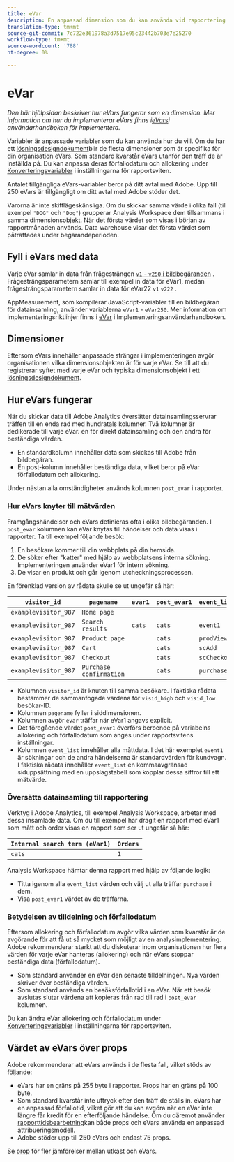 ```yaml
---
title: eVar
description: En anpassad dimension som du kan använda vid rapportering.
translation-type: tm+mt
source-git-commit: 7c722e361978a3d7517e95c23442b703e7e25270
workflow-type: tm+mt
source-wordcount: '788'
ht-degree: 0%

---
```



# eVar

*Den här hjälpsidan beskriver hur eVars fungerar som en dimension. Mer information om hur du implementerar eVars finns i[eVars](/help/implement/vars/page-vars/evar.md)i användarhandboken för Implementera.*

Variabler är anpassade variabler som du kan använda hur du vill. Om du har ett [lösningsdesigndokument](/help/implement/prepare/solution-design.md)blir de flesta dimensioner som är specifika för din organisation eVars. Som standard kvarstår eVars utanför den träff de är inställda på. Du kan anpassa deras förfallodatum och allokering under [Konverteringsvariabler](/help/admin/admin/conversion-var-admin/conversion-var-admin.md) i inställningarna för rapportsviten.

Antalet tillgängliga eVars-variabler beror på ditt avtal med Adobe. Upp till 250 eVars är tillgängligt om ditt avtal med Adobe stöder det.

Varorna är inte skiftlägeskänsliga. Om du skickar samma värde i olika fall (till exempel `"DOG"` och `"Dog"`) grupperar Analysis Workspace dem tillsammans i samma dimensionsobjekt. När det första värdet som visas i början av rapportmånaden används. Data warehouse visar det första värdet som påträffades under begärandeperioden.

## Fyll i eVars med data

Varje eVar samlar in data från frågesträngen [`v1` - `v250` i bildbegäranden](/help/implement/validate/query-parameters.md) . Frågesträngsparametern samlar till exempel in data för eVar1, medan frågesträngsparametern samlar in data för eVar22 `v1` `v222` .

AppMeasurement, som kompilerar JavaScript-variabler till en bildbegäran för datainsamling, använder variablerna `eVar1` - `eVar250`. Mer information om implementeringsriktlinjer finns i [eVar](/help/implement/vars/page-vars/evar.md) i Implementeringsanvändarhandboken.

## Dimensioner

Eftersom eVars innehåller anpassade strängar i implementeringen avgör organisationen vilka dimensionsobjekten är för varje eVar. Se till att du registrerar syftet med varje eVar och typiska dimensionsobjekt i ett [lösningsdesigndokument](/help/implement/prepare/solution-design.md).

## Hur eVars fungerar

När du skickar data till Adobe Analytics översätter datainsamlingsservrar träffen till en enda rad med hundratals kolumner. Två kolumner är dedikerade till varje eVar. en för direkt datainsamling och den andra för beständiga värden.

* En standardkolumn innehåller data som skickas till Adobe från bildbegäran.
* En post-kolumn innehåller beständiga data, vilket beror på eVar förfallodatum och allokering.

Under nästan alla omständigheter används kolumnen `post_evar` i rapporter.

### Hur eVars knyter till mätvärden

Framgångshändelser och eVars definieras ofta i olika bildbegäranden. I `post_evar` kolumnen kan eVar knytas till händelser och data visas i rapporter. Ta till exempel följande besök:

1. En besökare kommer till din webbplats på din hemsida.
2. De söker efter &quot;katter&quot; med hjälp av webbplatsens interna sökning. Implementeringen använder eVar1 för intern sökning.
3. De visar en produkt och går igenom utcheckningsprocessen.

En förenklad version av rådata skulle se ut ungefär så här:

| `visitor_id` | `pagename` | `evar1` | `post_evar1` | `event_list` |
| --- | --- | --- | --- | --- |
| `examplevisitor_987` | `Home page` |  |  |  |
| `examplevisitor_987` | `Search results` | `cats` | `cats` | `event1` |
| `examplevisitor_987` | `Product page` |  | `cats` | `prodView` |
| `examplevisitor_987` | `Cart` |  | `cats` | `scAdd` |
| `examplevisitor_987` | `Checkout` |  | `cats` | `scCheckout` |
| `examplevisitor_987` | `Purchase confirmation` |  | `cats` | `purchase` |

* Kolumnen `visitor_id` är knuten till samma besökare. I faktiska rådata bestämmer de sammanfogade värdena för `visid_high` och `visid_low` besökar-ID.
* Kolumnen `pagename` fyller i siddimensionen.
* Kolumnen avgör `evar` träffar när eVar1 angavs explicit.
* Det föregående värdet `post_evar1` överförs beroende på variabelns allokering och förfallodatum som anges under rapportsvitens inställningar.
* Kolumnen `event_list` innehåller alla måttdata. I det här exemplet `event1` är sökningar och de andra händelserna är standardvärden för kundvagn. I faktiska rådata innehåller `event_list` en kommaavgränsad siduppsättning med en uppslagstabell som kopplar dessa siffror till ett mätvärde.

### Översätta datainsamling till rapportering

Verktyg i Adobe Analytics, till exempel Analysis Workspace, arbetar med dessa insamlade data. Om du till exempel har dragit en rapport med eVar1 som mått och order visas en rapport som ser ut ungefär så här:

| `Internal search term (eVar1)` | `Orders` |
| --- | --- |
| `cats` | `1` |

Analysis Workspace hämtar denna rapport med hjälp av följande logik:

* Titta igenom alla `event_list` värden och välj ut alla träffar `purchase` i dem.
* Visa `post_evar1` värdet av de träffarna.

### Betydelsen av tilldelning och förfallodatum

Eftersom allokering och förfallodatum avgör vilka värden som kvarstår är de avgörande för att få ut så mycket som möjligt av en analysimplementering. Adobe rekommenderar starkt att du diskuterar inom organisationen hur flera värden för varje eVar hanteras (allokering) och när eVars stoppar beständiga data (förfallodatum).

* Som standard använder en eVar den senaste tilldelningen. Nya värden skriver över beständiga värden.
* Som standard används en besöksförfallotid i en eVar. När ett besök avslutas slutar värdena att kopieras från rad till rad i `post_evar` kolumnen.

Du kan ändra eVar allokering och förfallodatum under [Konverteringsvariabler](/help/admin/admin/conversion-var-admin/conversion-var-admin.md) i inställningarna för rapportsviten.

## Värdet av eVars över props

Adobe rekommenderar att eVars används i de flesta fall, vilket stöds av följande:

* eVars har en gräns på 255 byte i rapporter. Props har en gräns på 100 byte.
* Som standard kvarstår inte uttryck efter den träff de ställs in. eVars har en anpassad förfallotid, vilket gör att du kan avgöra när en eVar inte längre får kredit för en efterföljande händelse. Om du däremot använder [rapporttidsbearbetning](/help/components/vrs/vrs-report-time-processing.md)kan både props och eVars använda en anpassad attribueringsmodell.
* Adobe stöder upp till 250 eVars och endast 75 props.

Se [prop](prop.md) för fler jämförelser mellan utkast och eVars.
